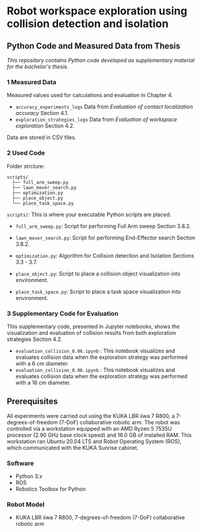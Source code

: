 ﻿# Robot workspace exploration using collision detection and isolation
## Python Code and Measured Data from Thesis
_This repository contains Python code developed as supplementary material for the bachelor's thesis._
### 1 Measured Data
Measured values used for calculations and evaluation in Chapter 4.
* `accuracy_experiments_logs` Data from _Evaluation of contact localization accuracy_ Section 4.1.
* `exploration_strategies_logs` Data from _Evaluation of workspace exploration_ Section 4.2.

Data are stored in CSV files.

### 2 Used Code
Folder strcture:

```
scripts/
  ├── full_arm_sweep.py
  ├── lawn_mover_search.py
  ├── optimization.py
  ├── place_object.py
  └── place_task_space.py
```

`scripts/`: This is where your executable Python scripts are placed.

* `full_arm_sweep.py`: Script for performing Full Arm sweep Section 3.8.2.

* `lawn_mover_search.py`: Script for performing End-Effector search Section 3.8.2.

* `optimization.py`: Algorithm for Collision detection and Isolation Sections 3.3 - 3.7.

* `place_object.py`: Script to place a collision object visualization into environment.

* `place_task_space.py`: Script to place a task space visualization into environment.

### 3 Supplementary Code for Evaluation  

This supplementary code, presented in Jupyter notebooks, shows the visualization and evaluation of collision results from both exploration strategies Section 4.2.

* `evaluation_collision_0.06.ipynb` : This notebook visualizes and evaluates collision data when the exploration strategy was performed with a 6 cm diameter.
* `evaluation_collision_0.06.ipynb` : This notebook visualizes and evaluates collision data when the exploration strategy was performed with a 16 cm diameter.


## Prerequisites
All experiments were carried out using the KUKA LBR iiwa 7 R800, a
7-degrees-of-freedom (7-DoF) collaborative robotic arm. The robot was controlled via
a workstation equipped with an AMD Ryzen 5 7535U processor (2.90 GHz base clock
speed) and 16.0 GB of installed RAM. This workstation ran Ubuntu 20.04 LTS and Robot
Operating System (ROS), which communicated with the KUKA Sunrise cabinet.
### Software
- Python 3.x
- ROS
- Robotics Toolbox for Python

### Robot Model
-  KUKA LBR iiwa 7 R800, 7-degrees-of-freedom (7-DoF) collaborative robotic arm

